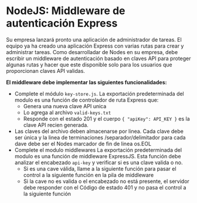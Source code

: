 # NodeJS: Middleware de autenticación Express

Su empresa lanzará pronto una aplicación de administrador de tareas. El equipo ya ha creado una aplicación Express con varias rutas para crear y administrar tareas. Como desarrolladar de Nodes en su empresa, debe escribir un middleware de autenticación basado en claves API para proteger algunas rutas y hacer que este disponible solo para los usuarios que proporcionan claves API validas.

__El middleware debe implementar las siguientes funcionalidades:__

- Complete el módulo ``key-store.js``. La exportación predeterminada del modulo es una función de controlador de ruta Express que:
  - Genera una nueva clave API unica
  - Lo agrega al archivo ``valid-keys.txt``
  - Responde con el estado 201 y el cuerpo ``{ "apiKey": API_KEY }`` es la clave API recien generada.
- Las claves del archivo deben almacenarse por linea. Cada clave debe ser única y la linea de terminaciones /separador/delimitador para cada dave debe ser el Nodes marcador de fin de linea os.EOL
- Complete el modulo middlewares La exportación predeterminada del modulo es una función de middleware ExpressJS. Esta función debe analizar el encabezado ``api-key`` y verificar si es una clave valida o no.
  - Si es una cave válida, llame a la siguiente función para pasar el control a la siguiente función en la pila de middleware
  - Si la cave no es valida o el encabezado no está presente, el servidor debe responder con el Código de estado 401 y no pasa el control a la siguiente función
